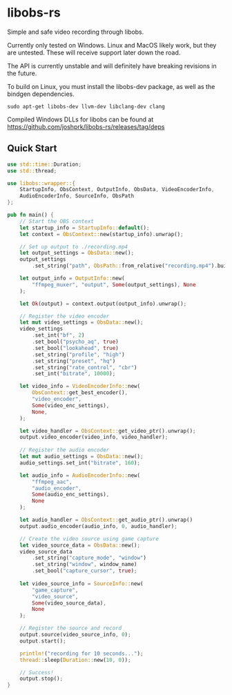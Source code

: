 # libobs-rs

Simple and safe video recording through libobs.

Currently only tested on Windows. Linux and MacOS likely work, but they are untested. These will receive support later down the road.

The API is currently unstable and will definitely have breaking revisions in the future.

To build on Linux, you must install the libobs-dev package, as well as the bindgen dependencies.
```
sudo apt-get libobs-dev llvm-dev libclang-dev clang
```

Compiled Windows DLLs for libobs can be found at https://github.com/joshprk/libobs-rs/releases/tag/deps

## Quick Start

```rs
use std::time::Duration;
use std::thread;

use libobs::wrapper::{
    StartupInfo, ObsContext, OutputInfo, ObsData, VideoEncoderInfo, 
    AudioEncoderInfo, SourceInfo, ObsPath
};

pub fn main() {
    // Start the OBS context
    let startup_info = StartupInfo::default();
    let context = ObsContext::new(startup_info).unwrap();

    // Set up output to ./recording.mp4
    let output_settings = ObsData::new();
    output_settings
        .set_string("path", ObsPath::from_relative("recording.mp4").build());

    let output_info = OutputInfo::new(
        "ffmpeg_muxer", "output", Some(output_settings), None
    );

    let Ok(output) = context.output(output_info).unwrap();

    // Register the video encoder
    let mut video_settings = ObsData::new();
    video_settings
        .set_int("bf", 2)
        .set_bool("psycho_aq", true)
        .set_bool("lookahead", true)
        .set_string("profile", "high")
        .set_string("preset", "hq")
        .set_string("rate_control", "cbr")
        .set_int("bitrate", 10000);

    let video_info = VideoEncoderInfo::new(
        ObsContext::get_best_encoder(),
        "video_encoder",
        Some(video_enc_settings),
        None,
    );

    let video_handler = ObsContext::get_video_ptr().unwrap();
    output.video_encoder(video_info, video_handler);
    
    // Register the audio encoder
    let mut audio_settings = ObsData::new();
    audio_settings.set_int("bitrate", 160);

    let audio_info = AudioEncoderInfo::new(
        "ffmpeg_aac", 
        "audio_encoder", 
        Some(audio_enc_settings), 
        None
    );

    let audio_handler = ObsContext::get_audio_ptr().unwrap()
    output.audio_encoder(audio_info, 0, audio_handler);

    // Create the video source using game capture
    let video_source_data = ObsData::new();
    video_source_data
        .set_string("capture_mode", "window")
        .set_string("window", window_name)
        .set_bool("capture_cursor", true);
        
    let video_source_info = SourceInfo::new(
        "game_capture", 
        "video_source", 
        Some(video_source_data), 
        None
    );

    // Register the source and record
    output.source(video_source_info, 0);
    output.start();

    println!("recording for 10 seconds...");
    thread::sleep(Duration::new(10, 0));

    // Success!
    output.stop();
}
```